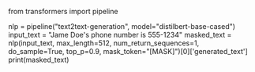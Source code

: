 from transformers import pipeline 

nlp = pipeline("text2text-generation", model="distilbert-base-cased")
input_text = "Jame Doe's phone number is 555-1234"
masked_text = nlp(input_text, max_length=512, num_return_sequences=1, do_sample=True, top_p=0.9, mask_token="[MASK]")[0]['generated_text']
print(masked_text)
